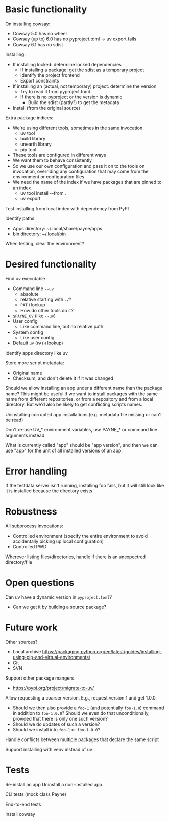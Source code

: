 # Basic functionality

On installing cowsay:
  * Cowsay 5.0 has no wheel
  * Cowsay (up to) 6.0 has no pyproject.toml -> uv export fails
  * Cowsay 6.1 has no sdist

Installing:
  * If installing locked: determine locked dependencies
    * If installing a package: get the sdist as a temporary project
    * Identify the project frontend
    * Export constraints
  * If installing an (actual, not temporary) project: determine the version
    * Try to read it from pyproject.toml
    * If there is no pyproject or the version is dynamic
      * Build the sdist (partly?) to get the metadata
  * Install (from the original source)

Extra package indices:
  * We're using different tools, sometimes in the same invocation
    * uv tool
    * build library
    * unearth library
    * pip tool
  * These tools are configured in different ways
  * We want them to behave consistently
  * So we use our own configuration and pass it on to the tools on invocation,
    overriding any configuration that may come from the environment or
    configuration files
  * We need the name of the index if we have packages that are pinned to an
    index 
    * uv tool install --from .
    * uv export

Test installing from local index with dependency from PyPI

Identify paths:
  * Apps directory: ~/.local/share/payne/apps
  * bin directory: ~/.local/bin

When testing, clear the environment?


# Desired functionality

Find uv executable
  * Command line `--uv`
    * absolute
    * relative starting with `./`?
    * `PATH` lookup
    * How do other tools do it?
  * `$PAYNE_UV` (like `--uv`)
  * User config
    * Like command line, but no relative path
  * System config
    * Like user config
  * Default `uv` (`PATH` lookup)

Identify apps directory like uv

Store more script metadata:
  * Original name
  * Checksum, and don't delete it if it was changed

Should we allow installing an app under a different name than the package name?
This might be useful if we want to install packages with the same name from
different repositories, or from a repository and from a local directory. But
we'd also be likely to get conflicting scripts names.

Uninstalling corrupted app installations (e.g. metadata file missing or can't
be read)

Don't re-use UV_* environment variables, use PAYNE_* or command line arguments
instead

What is currently called "app" should be "app version", and then we can use
"app" for the unit of all installed versions of an app.


# Error handling

If the testdata server isn't running, installing foo fails, but it will still
look like it is installed because the directory exists


# Robustness

All subprocess invocations:
  * Controlled environment (specify the entire environment to avoid accidentally
    picking up local configuration)
  * Controlled PWD

Wherever listing files/directories, handle if there is an unexpectred
directory/file


# Open questions

Can uv have a dynamic version in `pyproject.toml`?
  * Can we get it by building a source package?


# Future work

Other sources?
  * Local archive
    https://packaging.python.org/en/latest/guides/installing-using-pip-and-virtual-environments/
  * Git
  * SVN

Support other package mangers
  * https://pypi.org/project/migrate-to-uv/

Allow requesting a coarser version. E.g., request version 1 and get 1.0.0.
  * Should we then also provide a `foo-1` (and potentially `foo-1.0`) command in
    addition to `foo-1.0.0`? Should we even do that unconditionally, provided
    that there is only one such version?
  * Should we do updates of such a version?
  * Should we install into `foo-1` or `foo-1.0.0`?

Handle conflicts between multiple packages that declare the same script

Support installing with venv instead of uv


# Tests

Re-install an app
Uninstall a non-installed app

CLI tests (mock class Payne)

End-to-end tests

Install cowsay
